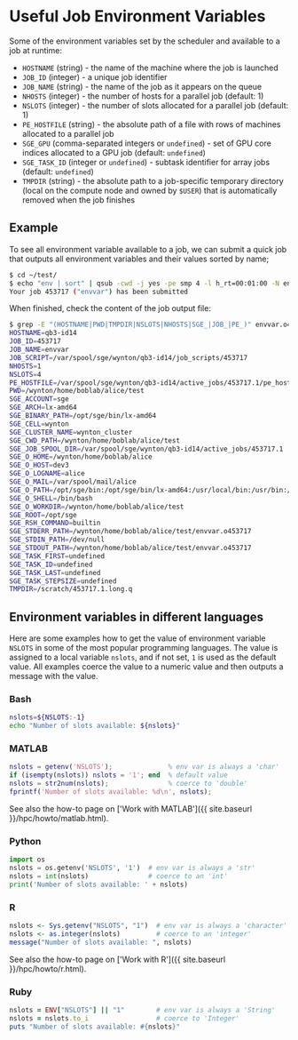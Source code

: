 # Useful Job Environment Variables

Some of the environment variables set by the scheduler and available to a job at runtime:

* `HOSTNAME` (string) - the name of the machine where the job is launched
* `JOB_ID` (integer) - a unique job identifier
* `JOB_NAME` (string) - the name of the job as it appears on the queue
* `NHOSTS` (integer) - the number of hosts for a parallel job (default: 1)
* `NSLOTS` (integer) - the number of slots allocated for a parallel job (default: 1)
* `PE_HOSTFILE` (string) - the absolute path of a file with rows of machines allocated to a parallel job
* `SGE_GPU` (comma-separated integers or `undefined`) - set of GPU core indices allocated to a GPU job (default: `undefined`)
* `SGE_TASK_ID` (integer or `undefined`) - subtask identifier for array jobs (default: `undefined`)
* `TMPDIR` (string) - the absolute path to a job-specific temporary directory (local on the compute node and owned by `$USER`) that is automatically removed when the job finishes


## Example

To see all environment variable available to a job, we can submit a quick job that outputs all environment variables and their values sorted by name;

```sh
$ cd ~/test/
$ echo "env | sort" | qsub -cwd -j yes -pe smp 4 -l h_rt=00:01:00 -N envvar
Your job 453717 ("envvar") has been submitted
```

When finished, check the content of the job output file:

```sh
$ grep -E "(HOSTNAME|PWD|TMPDIR|NSLOTS|NHOSTS|SGE_|JOB_|PE_)" envvar.o453717
HOSTNAME=qb3-id14
JOB_ID=453717
JOB_NAME=envvar
JOB_SCRIPT=/var/spool/sge/wynton/qb3-id14/job_scripts/453717
NHOSTS=1
NSLOTS=4
PE_HOSTFILE=/var/spool/sge/wynton/qb3-id14/active_jobs/453717.1/pe_hostfile
PWD=/wynton/home/boblab/alice/test
SGE_ACCOUNT=sge
SGE_ARCH=lx-amd64
SGE_BINARY_PATH=/opt/sge/bin/lx-amd64
SGE_CELL=wynton
SGE_CLUSTER_NAME=wynton_cluster
SGE_CWD_PATH=/wynton/home/boblab/alice/test
SGE_JOB_SPOOL_DIR=/var/spool/sge/wynton/qb3-id14/active_jobs/453717.1
SGE_O_HOME=/wynton/home/boblab/alice
SGE_O_HOST=dev3
SGE_O_LOGNAME=alice
SGE_O_MAIL=/var/spool/mail/alice
SGE_O_PATH=/opt/sge/bin:/opt/sge/bin/lx-amd64:/usr/local/bin:/usr/bin:/usr/local/sbin:/usr/sbin:/wynton/home/boblab/alice/.local/bin:/wynton/home/boblab/alice/bin
SGE_O_SHELL=/bin/bash
SGE_O_WORKDIR=/wynton/home/boblab/alice/test
SGE_ROOT=/opt/sge
SGE_RSH_COMMAND=builtin
SGE_STDERR_PATH=/wynton/home/boblab/alice/test/envvar.o453717
SGE_STDIN_PATH=/dev/null
SGE_STDOUT_PATH=/wynton/home/boblab/alice/test/envvar.o453717
SGE_TASK_FIRST=undefined
SGE_TASK_ID=undefined
SGE_TASK_LAST=undefined
SGE_TASK_STEPSIZE=undefined
TMPDIR=/scratch/453717.1.long.q
```


## Environment variables in different languages

Here are some examples how to get the value of environment variable `NSLOTS` in some of the most popular programming languages.  The value is assigned to a local variable `nslots`, and if not set, `1` is used as the default value.  All examples coerce the value to a numeric value and then outputs a message with the value.

### Bash

```sh
nslots=${NSLOTS:-1}
echo "Number of slots available: ${nslots}"
```

### MATLAB

```matlab
nslots = getenv('NSLOTS');              % env var is always a 'char'
if (isempty(nslots)) nslots = '1'; end  % default value
nslots = str2num(nslots);               % coerce to 'double'
fprintf('Number of slots available: %d\n', nslots);
```

See also the how-to page on ['Work with MATLAB']({{ site.baseurl }}/hpc/howto/matlab.html).



### Python

```python
import os
nslots = os.getenv('NSLOTS', '1')  # env var is always a 'str'
nslots = int(nslots)               # coerce to an 'int'
print('Number of slots available: ' + nslots)
```

### R

```r
nslots <- Sys.getenv("NSLOTS", "1")  # env var is always a 'character'
nslots <- as.integer(nslots)         # coerce to an 'integer'
message("Number of slots available: ", nslots)
```

See also the how-to page on ['Work with R']({{ site.baseurl }}/hpc/howto/r.html).


### Ruby

```ruby
nslots = ENV["NSLOTS"] || "1"        # env var is always a 'String'
nslots = nslots.to_i                 # coerce to 'Integer'
puts "Number of slots available: #{nslots}"
```
